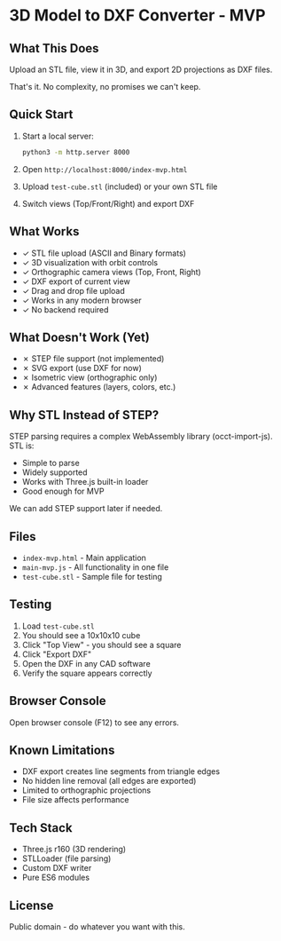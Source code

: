 # 3D Model to DXF Converter - MVP

## What This Does

Upload an STL file, view it in 3D, and export 2D projections as DXF files.

That's it. No complexity, no promises we can't keep.

## Quick Start

1. Start a local server:
   ```bash
   python3 -m http.server 8000
   ```

2. Open `http://localhost:8000/index-mvp.html`

3. Upload `test-cube.stl` (included) or your own STL file

4. Switch views (Top/Front/Right) and export DXF

## What Works

- ✓ STL file upload (ASCII and Binary formats)
- ✓ 3D visualization with orbit controls
- ✓ Orthographic camera views (Top, Front, Right)
- ✓ DXF export of current view
- ✓ Drag and drop file upload
- ✓ Works in any modern browser
- ✓ No backend required

## What Doesn't Work (Yet)

- ✗ STEP file support (not implemented)
- ✗ SVG export (use DXF for now)
- ✗ Isometric view (orthographic only)
- ✗ Advanced features (layers, colors, etc.)

## Why STL Instead of STEP?

STEP parsing requires a complex WebAssembly library (occt-import-js). STL is:
- Simple to parse
- Widely supported
- Works with Three.js built-in loader
- Good enough for MVP

We can add STEP support later if needed.

## Files

- `index-mvp.html` - Main application
- `main-mvp.js` - All functionality in one file
- `test-cube.stl` - Sample file for testing

## Testing

1. Load `test-cube.stl`
2. You should see a 10x10x10 cube
3. Click "Top View" - you should see a square
4. Click "Export DXF"
5. Open the DXF in any CAD software
6. Verify the square appears correctly

## Browser Console

Open browser console (F12) to see any errors.

## Known Limitations

- DXF export creates line segments from triangle edges
- No hidden line removal (all edges are exported)
- Limited to orthographic projections
- File size affects performance

## Tech Stack

- Three.js r160 (3D rendering)
- STLLoader (file parsing)
- Custom DXF writer
- Pure ES6 modules

## License

Public domain - do whatever you want with this.
